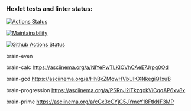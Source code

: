 ### Hexlet tests and linter status:
[![Actions Status](https://github.com/kostin-an/python-project-lvl1/workflows/hexlet-check/badge.svg)](https://github.com/kostin-an/python-project-lvl1/actions)

[![Maintainability](https://api.codeclimate.com/v1/badges/a99a88d28ad37a79dbf6/maintainability)](https://codeclimate.com/github/codeclimate/codeclimate/maintainability)

[![Github Actions Status](https://github.com/kostin-an/python-project-lvl1/workflows/Python%20CI/badge.svg)](https://github.com/kostin-an/python-project-lvl1/actions)

brain-even
<script id="asciicast-XLJFDhmNvqGQ35xYSHx5avcyD" src="https://asciinema.org/a/XLJFDhmNvqGQ35xYSHx5avcyD.js" async></script>

brain-calc
https://asciinema.org/a/NlYePwTLKlOVhCAeE7Jrpq0Od

brain-gcd
https://asciinema.org/a/HhBxZMqwHVbUIKXNkegiQ1xuB

brain-progression
https://asciinema.org/a/PSRnJ2lTkzqpkViCqqAP6xv8x

brain-prime
https://asciinema.org/a/cGx3cCYjC5JYmeY18FtkNF3MP
